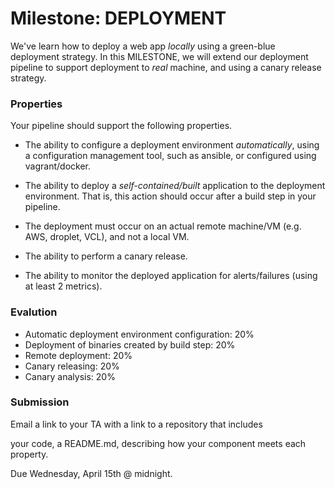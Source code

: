 # Milestone: DEPLOYMENT

We've learn how to deploy a web app *locally* using a green-blue deployment strategy.
In this MILESTONE, we will extend our deployment pipeline to support deployment to *real* machine, and using a canary release strategy.

### Properties

Your pipeline should support the following properties.

* The ability to configure a deployment environment *automatically*, using a configuration management tool, such as ansible, or configured using vagrant/docker.

* The ability to deploy a *self-contained/built* application to the deployment environment.  That is, this action should occur after a build step in your pipeline.

* The deployment must occur on an actual remote machine/VM (e.g. AWS, droplet, VCL), and not a local VM.

* The ability to perform a canary release.

* The ability to monitor the deployed application for alerts/failures (using at least 2 metrics).

### Evalution

* Automatic deployment environment configuration: 20%
* Deployment of binaries created by build step: 20%
* Remote deployment: 20%
* Canary releasing: 20%
* Canary analysis: 20%

### Submission

Email a link to your TA with a link to a repository that includes

your code,
a README.md, describing how your component meets each property.

Due Wednesday, April 15th @ midnight.
